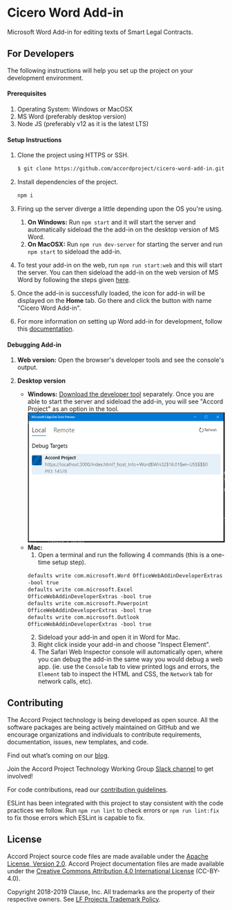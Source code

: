 # Cicero Word Add-in

Microsoft Word Add-in for editing texts of Smart Legal Contracts.

## For Developers

The following instructions will help you set up the project on your development
environment.

#### Prerequisites

1. Operating System: Windows or MacOSX
2. MS Word (preferably desktop version)
3. Node JS (preferably v12 as it is the latest LTS)

#### Setup Instructions

1. Clone the project using HTTPS or SSH.
    ```bash
    $ git clone https://github.com/accordproject/cicero-word-add-in.git
    ```

2. Install dependencies of the project.
    ```bash
    npm i
    ```

3. Firing up the server diverge a little depending upon the OS you're using.
    1. **On Windows:** Run `npm start` and it will start the server and
       automatically sideload the the add-in on the desktop version of MS Word.
    2. **On MacOSX:** Run `npm run dev-server` for starting the server and run
     `npm start` to sideload the add-in.

4. To test your add-in on the web, run `npm run start:web` and this will start
   the server. You can then sideload the add-in on the web version of MS Word
   by following the steps given [here](https://docs.microsoft.com/en-us/office/dev/add-ins/testing/sideload-office-add-ins-for-testing#sideload-an-office-add-in-in-office-on-the-web).

5. Once the add-in is successfully loaded, the icon for add-in will be displayed
   on the **Home** tab. Go there and click the button with name
   "Cicero Word Add-in".

6. For more information on setting up Word add-in for development, follow this
   [documentation](https://docs.microsoft.com/en-us/office/dev/add-ins/quickstarts/word-quickstart).

#### Debugging Add-in

1. **Web version:** Open the browser's developer tools and see the console's
   output.

2. **Desktop version**
   -  **Windows:** [Download the developer tool](https://www.microsoft.com/en-us/p/microsoft-edge-devtools-preview/9mzbfrmz0mnj?activetab=pivot:overviewtab)
   separately. Once you are able to start the server and sideload the add-in,
   you will see "Accord Project" as an option in the tool.
   ![edge developer tool](readme_assets/devtool.png)
   -  **Mac:**
      1. Open a terminal and run the following 4 commands (this is a one-time setup step).
      ```
      defaults write com.microsoft.Word OfficeWebAddinDeveloperExtras -bool true
      defaults write com.microsoft.Excel OfficeWebAddinDeveloperExtras -bool true
      defaults write com.microsoft.Powerpoint OfficeWebAddinDeveloperExtras -bool true
      defaults write com.microsoft.Outlook OfficeWebAddinDeveloperExtras -bool true
      ```
      2. Sideload your add-in and open it in Word for Mac.
      3. Right click inside your add-in and choose "Inspect Element".
      4. The Safari Web Inspector console will automatically open, where you can
         debug the add-in the same way you would debug a web app. (ie. use the
         `Console` tab to view printed logs and errors, the `Element` tab to
         inspect the HTML and CSS, the `Network` tab for network calls, etc).
 
## Contributing

The Accord Project technology is being developed as open source. All the
software packages are being actively maintained on GitHub and we encourage
organizations and individuals to contribute requirements, documentation,
issues, new templates, and code.

Find out what’s coming on our [blog](https://medium.com/@accordhq).

Join the Accord Project Technology Working Group [Slack channel](https://accord-project-slack-signup.herokuapp.com/) to get involved!

For code contributions, read our [contribution guidelines](https://github.com/accordproject/techdocs/blob/master/CONTRIBUTING.md).

ESLint has been integrated with this project to stay consistent with the code
practices we follow. Run `npm run lint` to check errors or `npm run lint:fix` to
fix those errors which ESLint is capable to fix.

## License

Accord Project source code files are made available under the [Apache License, Version 2.0](/LICENSE).
Accord Project documentation files are made available under the [Creative Commons Attribution 4.0 International License](http://creativecommons.org/licenses/by/4.0/) (CC-BY-4.0).

Copyright 2018-2019 Clause, Inc. All trademarks are the property of their respective owners. See [LF Projects Trademark Policy](https://lfprojects.org/policies/trademark-policy/).

